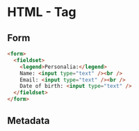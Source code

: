 # HTML - Tag

## Form

```html
<form>
  <fieldset>
    <legend>Personalia:</legend>
    Name: <input type="text" /><br />
    Email: <input type="text" /><br />
    Date of birth: <input type="text" />
  </fieldset>
</form>
```

## Metadata
